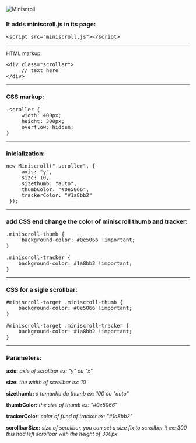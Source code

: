![Miniscroll](https://raw.github.com/rogerluiz/Miniscroll-JS/master/www/fb.jpg)

### It adds miniscroll.js in its page:

<pre>
&lt;script src="miniscroll.js"&gt;&lt;/script&gt;
</pre>

***

HTML markup:

<pre>
&lt;div class="scroller"&gt;
     // text here
&lt;/div&gt;
</pre>

***

### CSS markup:
<pre>
.scroller {
     width: 400px;
     height: 300px;
     overflow: hidden;
}
</pre>

***

### inicialization:
<pre>
new Miniscroll(".scroller", {
     axis: "y",
     size: 10,
     sizethumb: "auto",
     thumbColor: "#0e5066",
     trackerColor: "#1a8bb2"
 });
</pre>

***

### add CSS end change the color of miniscroll thumb and tracker:
<pre>
.miniscroll-thumb {
     background-color: #0e5066 !important;
}

.miniscroll-tracker {
    background-color: #1a8bb2 !important;
}
</pre>

***

### CSS for a sigle scrollbar:
<pre>
&#35;miniscroll-target .miniscroll-thumb {
    background-color: #0e5066 !important;
}

&#35;miniscroll-target .miniscroll-tracker {
    background-color: #1a8bb2 !important;
}
</pre>

***

### Parameters:
**axis:**
_axle of scrollbar ex: "y" ou "x"_

**size:**
_the width of scrollbar ex: 10_

**sizethumb:**
_o tamanho do thumb ex: 100 ou "auto"_

**thumbColor:**
_the size of thumb ex: "#0e5066"_

**trackerColor:**
_color of fund of tracker ex: "#1a8bb2"_

**scrollbarSize:**
_size of scrollbar, you can set a size fix to scrollbar it ex: 300 this had left scrollbar with the height of 300px_
